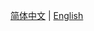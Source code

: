 [简体中文](https://github.com/EasyTier/EasyTier/README_CN.md) | [English](https://github.com/EasyTier/EasyTier/README.md)
